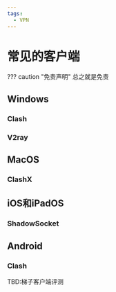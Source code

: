 ```yaml
---
tags: 
  - VPN
---
```


# 常见的客户端

??? caution "免责声明"
    总之就是免责

## Windows
### Clash

### V2ray

## MacOS
### ClashX
## iOS和iPadOS
### ShadowSocket
## Android
### Clash

TBD:梯子客户端评测